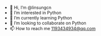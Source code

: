 - 👋 Hi, I’m @linsungcn
- 👀 I’m interested in Python
- 🌱 I’m currently learning Python
- 💞️ I’m looking to collaborate on Python
- 📫 How to reach me 1193434934@qq.com

<!---
linsungcn/linsungcn is a ✨ special ✨ repository because its `README.md` (this file) appears on your GitHub profile.
You can click the Preview link to take a look at your changes.
--->
